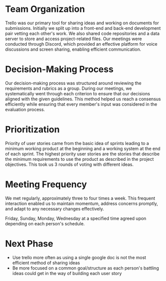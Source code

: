 # Team Organization

Trello was our primary tool for sharing ideas and working on documents for submissions. Initially we split up into a front-end and back-end development pair vetting each other's work. We also shared code repositories and a data server to store and access project-related files. Our meetings were conducted through Discord, which provided an effective platform for voice discussions and screen sharing, enabling efficient communication.

# Decision-Making Process

Our decision-making process was structured around reviewing the requirements and rubrics as a group. During our meetings, we systematically went through each criterion to ensure that our decisions aligned with the given guidelines. This method helped us reach a consensus efficiently while ensuring that every member's input was considered in the evaluation process.

# Prioritization

Priority of user stories came from the basic idea of sprints leading to a minimum working product at the beginning and a working system at the end of each sprint. The highest priority user stories are the stories that describe the minimum requirements to use the product as described in the project objectives. This took us 3 rounds of voting with different ideas.

# Meeting Frequency

We met regularly, approximately three to four times a week. This frequent interaction enabled us to maintain momentum, address concerns promptly, and adapt to any necessary changes effectively.

Friday, Sunday, Monday, Wednesday at a specified time agreed upon depending on each person's schedule.

# Next Phase

- Use trello more often as using a single google doc is not the most efficient method of sharing ideas
- Be more focused on a common goal/structure as each person's battling ideas could get in the way of building each user story
